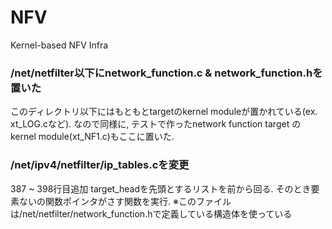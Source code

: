 # NFV
Kernel-based NFV Infra

### /net/netfilter以下にnetwork_function.c & network_function.hを置いた
  このディレクトリ以下にはもともとtargetのkernel moduleが置かれている(ex. xt_LOG.cなど). 
  なので同様に, テストで作ったnetwork function target のkernel module(xt_NF1.c)もここに置いた.

### /net/ipv4/netfilter/ip_tables.cを変更
  387 ~ 398行目追加
  target_headを先頭とするリストを前から回る. そのとき要素ないの関数ポインタがさす関数を実行. 
  ※このファイルは/net/netfilter/network_function.hで定義している構造体を使っている

